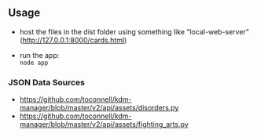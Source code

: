 
## Usage
* host the files in the dist folder using something like "local-web-server"  
(http://127.0.0.1:8000/cards.html)

* run the app:  
`node app`

### JSON Data Sources
* https://github.com/toconnell/kdm-manager/blob/master/v2/api/assets/disorders.py
* https://github.com/toconnell/kdm-manager/blob/master/v2/api/assets/fighting_arts.py
